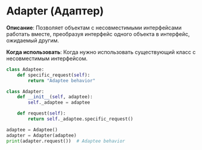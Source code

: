 # Adapter (Адаптер)

**Описание**: Позволяет объектам с несовместимыми интерфейсами работать вместе, преобразуя интерфейс одного объекта в интерфейс, ожидаемый другим.

**Когда использовать**: Когда нужно использовать существующий класс с несовместимым интерфейсом.

```python
class Adaptee:
    def specific_request(self):
        return "Adaptee behavior"

class Adapter:
    def __init__(self, adaptee):
        self._adaptee = adaptee

    def request(self):
        return self._adaptee.specific_request()

adaptee = Adaptee()
adapter = Adapter(adaptee)
print(adapter.request())  # Adaptee behavior
```
